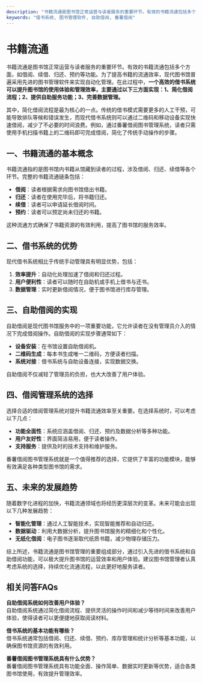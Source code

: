 ```yaml
---
description: "书籍流通是图书馆正常运营与读者服务的重要环节。有效的书籍流通包括多个方面，如借阅、续借、归还、预约等功能。为了提高书籍的流通效率，现代图书馆普遍采用先进的图书管理软件来实现自动化管理。在此过程中，**一个高效的借书系统可以提升图书馆的使用体验和管理效率，主要通过以下三方面实现：1、简化借阅流程；2、提供自助服务功能；3、完善数据管理。**"
keywords: "借书系统, 图书管理软件, 自助借阅, 番薯借阅"
---
```

# 书籍流通

书籍流通是图书馆正常运营与读者服务的重要环节。有效的书籍流通包括多个方面，如借阅、续借、归还、预约等功能。为了提高书籍的流通效率，现代图书馆普遍采用先进的图书管理软件来实现自动化管理。在此过程中，**一个高效的借书系统可以提升图书馆的使用体验和管理效率，主要通过以下三方面实现：1、简化借阅流程；2、提供自助服务功能；3、完善数据管理。**

其中，简化借阅流程是最为核心的一点。传统的借书模式需要更多的人工干预，可能导致排队等候和错误发生，而现代借书系统则可以通过二维码和移动设备实现快速借阅，减少了不必要的时间浪费。例如，通过番薯借阅图书管理系统，读者只需使用手机扫描书籍上的二维码即可完成借阅，简化了传统手动操作的步骤。

## **一、书籍流通的基本概念**

书籍流通指的是图书馆内书籍从馆藏到读者的过程，涉及借阅、归还、续借等各个环节。完整的书籍流通链条包括：

- **借阅**：读者根据需求向图书馆借出书籍。
- **归还**：读者在使用完毕后，将书籍归还。
- **续借**：读者可以申请延长借阅时间。
- **预约**：读者可以预定尚未归还的书籍。

这种流通方式确保了书籍资源的有效利用，提高了图书馆的服务效率。

## **二、借书系统的优势**

现代借书系统相比于传统手动管理具有明显优势，包括：

1. **效率提升**：自动化处理加速了借阅和归还过程。
2. **用户便利性**：读者可以随时在自助机或手机上借书与还书。
3. **数据管理**：实时更新借阅情况，便于图书馆进行库存管理。

## **三、自助借阅的实现**

自助借阅是现代图书馆服务中的一项重要功能，它允许读者在没有管理员介入的情况下完成借阅操作。自助借阅的实现步骤通常如下：

- **设备安装**：在书馆设置自助借阅机。
- **二维码生成**：每本书生成唯一二维码，方便读者扫描。
- **系统对接**：借书系统与自助设备连接，实现数据交换。

自助借阅不仅减轻了管理员的负担，也大大改善了用户体验。

## **四、借阅管理系统的选择**

选择合适的借阅管理系统对提升书籍流通效率至关重要。在选择系统时，可以考虑以下几点：

- **功能全面性**：系统应涵盖借阅、归还、预约及数据分析等多种功能。
- **用户友好性**：界面简洁易用，便于读者操作。
- **支持服务**：提供及时的技术支持和维护服务。

番薯借阅图书管理系统就是一个值得推荐的选择，它提供了丰富的功能模块，能够有效满足各种类型图书馆的需求。

## **五、未来的发展趋势**

随着数字化进程的加快，书籍流通领域也将经历更深层次的变革。未来可能会出现以下几种发展趋势：

- **智能化管理**：通过人工智能技术，实现智能推荐和自动归还。
- **数据驱动**：利用大数据分析，提升图书馆服务的精细化和个性化。
- **无纸化借阅**：电子图书逐渐取代纸质书籍，减少物理存储压力。

综上所述，书籍流通是图书馆管理的重要组成部分，通过引入先进的借书系统和自助借阅功能，可以极大提升图书馆的运营效率和用户体验。建议图书馆管理者认真考虑系统的选择，持续优化流通流程，以此更好地服务读者。

## 相关问答FAQs

**自助借阅系统如何改善用户体验？**  
自助借阅系统通过简化借阅流程、提供灵活的操作时间和减少等待时间来改善用户体验，使得读者可以更便捷地获取阅读材料。

**借书系统的基本功能有哪些？**  
借书系统通常包括借阅、归还、续借、预约、库存管理和统计分析等基本功能，以确保图书馆资源的有效利用。

**番薯借阅图书管理系统具有什么优势？**  
番薯借阅图书管理系统具有功能全面、操作简单、数据实时更新等优势，适合各类图书馆使用，有效提升管理效率。
